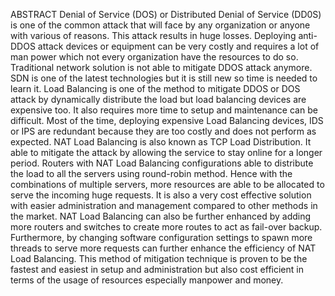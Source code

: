 ABSTRACT
	Denial of Service (DOS) or Distributed Denial of Service (DD0S) is one of the common attack that will face by any organization or anyone with various of reasons. This attack results in huge losses. Deploying anti-DDOS attack devices or equipment can be very costly and requires a lot of man power which not every organization have the resources to do so. Traditional network solution is not able to mitigate DDOS attack anymore. SDN is one of the latest technologies but it is still new so time is needed to learn it. Load Balancing is one of the method to mitigate DDOS or DOS attack by dynamically distribute the load but load balancing devices are expensive too. It also requires more time to setup and maintenance can be difficult. Most of the time, deploying expensive Load Balancing devices, IDS or IPS are redundant because they are too costly and does not perform as expected. NAT Load Balancing is also known as TCP Load Distribution. It able to mitigate the attack by allowing the service to stay online for a longer period. Routers with NAT Load Balancing configurations able to distribute the load to all the servers using round-robin method. Hence with the combinations of multiple servers, more resources are able to be allocated to serve the incoming huge requests. It is also a very cost effective solution with easier administration and management compared to other methods in the market. NAT Load Balancing can also be further enhanced by adding more routers and switches to create more routes to act as fail-over backup. Furthermore, by changing software configuration settings to spawn more threads to serve more requests can further enhance the efficiency of NAT Load Balancing. This method of mitigation technique is proven to be the fastest and easiest in setup and administration but also cost efficient in terms of the usage of resources especially manpower and money. 
